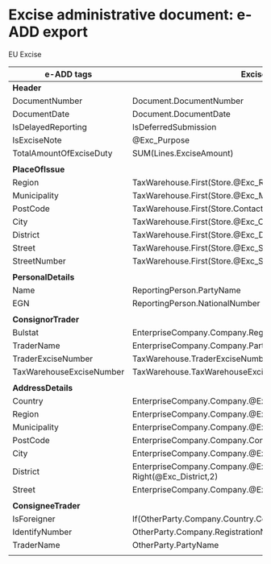 # Excise administrative document: e-ADD export

EU Excise

|**e-ADD tags**|**Excise Product Code**|
| ------------------------------------------------------------ | ------------------- |
|**Header**|
| DocumentNumber|Document.DocumentNumber|
| DocumentDate| Document.DocumentDate |
| IsDelayedReporting |IsDeferredSubmission|
| IsExciseNote | @Exc_Purpose |
| TotalAmountOfExciseDuty |SUM(Lines.ExciseAmount)|
|                                                                                   |
|**PlaceOfIssue**|
| Region | TaxWarehouse.First(Store.@Exc_Region) |
| Municipality | TaxWarehouse.First(Store.@Exc_Municipality) |
| PostCode   |TaxWarehouse.First(Store.ContactMechanism(ContactMechanismType=P))  |
| City | TaxWarehouse.First(Store.@Exc_City)|
| District | TaxWarehouse.First(Store.@Exc_District) |
| Street | TaxWarehouse.First(Store.@Exc_Street)|
| StreetNumber | TaxWarehouse.First(Store.@Exc_StreetNumber) |
|                                                                                    |
|**PersonalDetails**|
| Name | ReportingPerson.PartyName|
| EGN | ReportingPerson.NationalNumber |
|                                                                                    |
| **ConsignorTrader**                 |
| Bulstat   | EnterpriseCompany.Company.RegistrationNumber |
| TraderName | EnterpriseCompany.Company.PartyName |
| TraderExciseNumber | TaxWarehouse.TraderExciseNumber|
| TaxWarehouseExciseNumber|TaxWarehouse.TaxWarehouseExciseNumber|
|                                                                                    |
| **AddressDetails**|
| Country |EnterpriseCompany.Company.@Exc_Country|
| Region|EnterpriseCompany.Company.@Exc_Region|
| Municipality|EnterpriseCompany.Company.@Exc_Municipality|
| PostCode| EnterpriseCompany.Company.ContactMechanism(ContactMechanismType=P)|
| City | EnterpriseCompany.Company.@Exc_City |
| District | EnterpriseCompany.Company.@Exc_District ___ District = Right(@Exc_District,2) |
| Street | EnterpriseCompany.Company.@Exc_Street |
|                                                                                     |
| **ConsigneeTrader** | 
| IsForeigner | If(OtherParty.Company.Country.Code='BG',False,True) |
| IdentifyNumber | OtherParty.Company.RegistrationNumber |
| TraderName | OtherParty.PartyName |
|                                                                                     |
